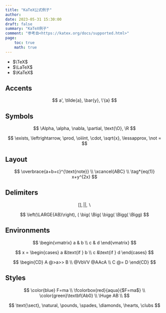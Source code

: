 ```yaml
---
title: "KaTeX公式例子"
author: 
date: 2023-05-31 15:30:00
draft: false
summary: "KaTeX例子"
comment: "参考自<https://katex.org/docs/supported.html>"
page:
    toc: true
    math: true
---
```


* $\TeX$
* $\LaTeX$
* $\KaTeX$

## Accents

$$
a', \tilde{a}, \bar{y}, \'{a}
$$

## Symbols

$$
\Alpha, \alpha, \nabla, \partial, \text{\O}, \R
$$

$$
\exists,
\leftrightarrow, 
\prod, 
\oiiint,
\cdot,
\sqrt{x},
\lessapprox,
\not =
$$

## Layout

$$
\overbrace{a+b+c}^{\text{note}} \\
\xcancel{ABC} \\
\tag*{eq(1)} x+y^{2x}
$$

## Delimiters
$$
\lbrack  \rbrack, \lvert \rvert, \backslash
$$

$$
\left(\LARGE{AB}\right), ( \big( \Big( \bigg( \Bigg( \Bigg)
$$

## Environments
$$
\begin{vmatrix}
   a & b \\
   c & d
\end{vmatrix}
$$

$$
x = \begin{cases}
   a &\text{if } b \\
   c &\text{if } d
\end{cases}
$$

$$
\begin{CD}
   A @>a>> B \\
@VbVV @AAcA \\
   C @= D
\end{CD}
$$

## Styles
$$
\color{blue} F=ma \\
\fcolorbox{red}{aqua}{$F=ma$} \\
\color{green}\textbf{Ab0} \\
\Huge AB \\
$$

$$
\text{\sect}, \natural, \pounds, 
\spades, \diamonds, \hearts, \clubs
$$
